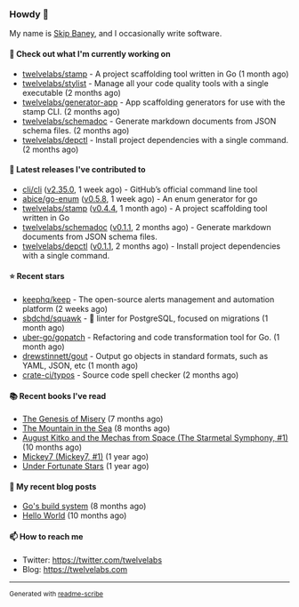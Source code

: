 ### Howdy 👋

My name is [Skip Baney](https://twelvelabs.com), and I occasionally write software.

#### 👷 Check out what I'm currently working on

- [twelvelabs/stamp](https://github.com/twelvelabs/stamp) - A project scaffolding tool written in Go (1 month ago)
- [twelvelabs/stylist](https://github.com/twelvelabs/stylist) - Manage all your code quality tools with a single executable (2 months ago)
- [twelvelabs/generator-app](https://github.com/twelvelabs/generator-app) - App scaffolding generators for use with the stamp CLI. (2 months ago)
- [twelvelabs/schemadoc](https://github.com/twelvelabs/schemadoc) - Generate markdown documents from JSON schema files. (2 months ago)
- [twelvelabs/depctl](https://github.com/twelvelabs/depctl) - Install project dependencies with a single command. (2 months ago)

#### 🔭 Latest releases I've contributed to

- [cli/cli](https://github.com/cli/cli) ([v2.35.0](https://github.com/cli/cli/releases/tag/v2.35.0), 1 week ago) - GitHub’s official command line tool
- [abice/go-enum](https://github.com/abice/go-enum) ([v0.5.8](https://github.com/abice/go-enum/releases/tag/v0.5.8), 1 week ago) - An enum generator for go
- [twelvelabs/stamp](https://github.com/twelvelabs/stamp) ([v0.4.4](https://github.com/twelvelabs/stamp/releases/tag/v0.4.4), 1 month ago) - A project scaffolding tool written in Go
- [twelvelabs/schemadoc](https://github.com/twelvelabs/schemadoc) ([v0.1.1](https://github.com/twelvelabs/schemadoc/releases/tag/v0.1.1), 2 months ago) - Generate markdown documents from JSON schema files.
- [twelvelabs/depctl](https://github.com/twelvelabs/depctl) ([v0.1.1](https://github.com/twelvelabs/depctl/releases/tag/v0.1.1), 2 months ago) - Install project dependencies with a single command.

#### ⭐ Recent stars

- [keephq/keep](https://github.com/keephq/keep) - The open-source alerts management and automation platform (2 weeks ago)
- [sbdchd/squawk](https://github.com/sbdchd/squawk) - 🐘 linter for PostgreSQL, focused on migrations (1 month ago)
- [uber-go/gopatch](https://github.com/uber-go/gopatch) - Refactoring and code transformation tool for Go. (1 month ago)
- [drewstinnett/gout](https://github.com/drewstinnett/gout) - Output go objects in standard formats, such as YAML, JSON, etc (1 month ago)
- [crate-ci/typos](https://github.com/crate-ci/typos) - Source code spell checker (2 months ago)

#### 📚 Recent books I've read

- [The Genesis of Misery](https://www.goodreads.com/review/show/4961676783?utm_medium=api&amp;utm_source=rss) (7 months ago)
- [The Mountain in the Sea](https://www.goodreads.com/review/show/5027288300?utm_medium=api&amp;utm_source=rss) (8 months ago)
- [August Kitko and the Mechas from Space (The Starmetal Symphony, #1)](https://www.goodreads.com/review/show/5100246985?utm_medium=api&amp;utm_source=rss) (10 months ago)
- [Mickey7 (Mickey7, #1)](https://www.goodreads.com/review/show/4962790910?utm_medium=api&amp;utm_source=rss) (1 year ago)
- [Under Fortunate Stars](https://www.goodreads.com/review/show/4813809207?utm_medium=api&amp;utm_source=rss) (1 year ago)

#### 📜 My recent blog posts

- [Go&#39;s build system](https://twelvelabs.com/2023/01/02/go-build-system/) (8 months ago)
- [Hello World](https://twelvelabs.com/2022/11/20/hello-world/) (10 months ago)

#### 📫 How to reach me

- Twitter: <https://twitter.com/twelvelabs>
- Blog: <https://twelvelabs.com>

---

<sup>Generated with [readme-scribe](https://github.com/muesli/readme-scribe)</sup>
